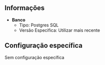 ## Informações  
- **Banco**  
    - Tipo: Postgres SQL  
    - Versão Especifica: Utilizar mais recente  
  

## Configuração específica  
Sem configuração específica